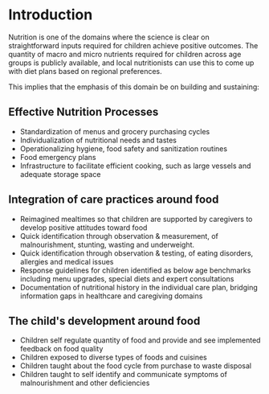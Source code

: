 

# Introduction

Nutrition is one of the domains where the science is clear on straightforward inputs required for children achieve positive outcomes.  The quantity of macro and micro nutrients required for children across age groups is publicly available, and local nutritionists can use this to come up with diet plans based on regional preferences.

This implies that the emphasis of this domain be on building and sustaining: 

## Effective Nutrition Processes
- Standardization of menus and grocery purchasing cycles
- Individualization of nutritional needs and tastes
- Operationalizing hygiene, food safety and sanitization routines
- Food emergency plans
- Infrastructure to facilitate efficient cooking, such as large vessels and adequate storage space

## Integration of care practices around food
- Reimagined mealtimes so that children are supported by caregivers to develop positive attitudes toward food
- Quick identification through observation & measurement, of malnourishment, stunting, wasting and underweight. 
- Quick identification through observation & testing, of eating disorders, allergies and medical issues
- Response guidelines for children identified as below age benchmarks including menu upgrades, special diets and expert consultations
- Documentation of nutritional history in the individual care plan, bridging information gaps in healthcare and caregiving domains

## The child's development around food
- Children self regulate quantity of food and provide and see implemented feedback on food quality
- Children exposed to diverse types of foods and cuisines 
- Children taught about  the food cycle from purchase to waste disposal
- Children taught to self identify and communicate symptoms of malnourishment and other deficiencies

